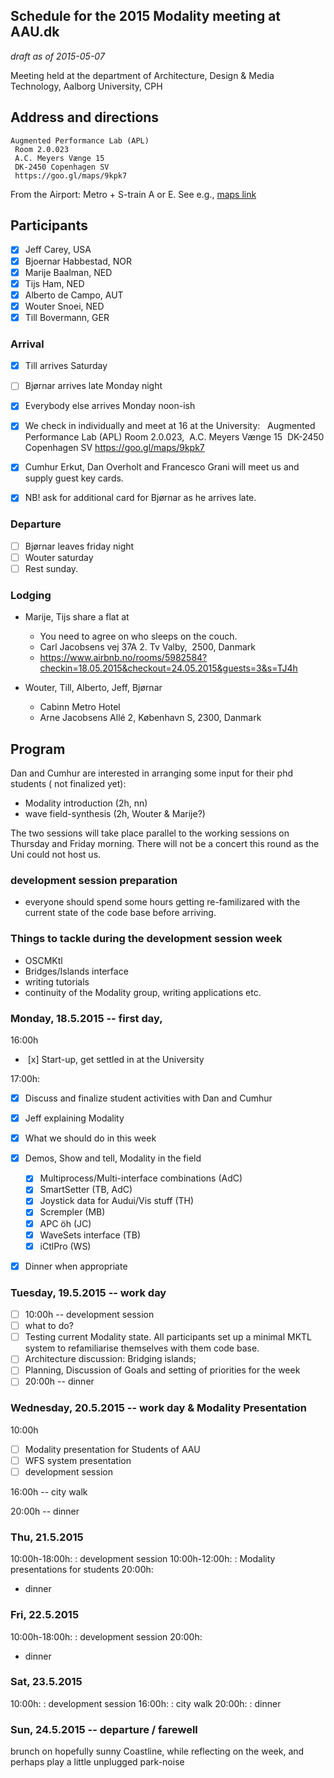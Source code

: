 ## Schedule for the 2015 Modality meeting at AAU.dk
*draft as of 2015-05-07*

Meeting held at the department of Architecture, Design & Media Technology, Aalborg University, CPH

## Address and directions

```
Augmented Performance Lab (APL)
 Room 2.0.023
 A.C. Meyers Vænge 15 
 DK-2450 Copenhagen SV
 https://goo.gl/maps/9kpk7
```

From the Airport: 
Metro + S-train A or E.
See e.g., [maps link](https://goo.gl/maps/8sdnK)


## Participants

+ [x] Jeff Carey, USA
+ [x] Bjoernar Habbestad, NOR
+ [x] Marije Baalman, NED
+ [x] Tijs Ham, NED
+ [x] Alberto de Campo, AUT
+ [x] Wouter Snoei, NED
+ [x] Till Bovermann, GER

### Arrival

+ [x] Till arrives Saturday
+ [ ] Bjørnar arrives late Monday night
+ [x] Everybody else arrives Monday noon-ish 
+ [x] We check in individually and meet at 16 at the University:   Augmented Performance Lab (APL) Room 2.0.023,  A.C. Meyers Vænge 15  DK-2450 Copenhagen SV https://goo.gl/maps/9kpk7


+ [x] Cumhur Erkut,  Dan Overholt and Francesco Grani will meet us and supply guest key cards. 
+ [x] NB! ask for additional card for Bjørnar as he arrives late.

### Departure

+ [ ] Bjørnar leaves friday night
+ [ ] Wouter saturday
+ [ ] Rest sunday.

### Lodging

+ Marije, Tijs share a flat at
    * You need to agree on who sleeps on the couch.
    * Carl Jacobsens vej 37A 2. Tv Valby,  2500, Danmark
    * https://www.airbnb.no/rooms/5982584?checkin=18.05.2015&checkout=24.05.2015&guests=3&s=TJ4h

+ Wouter, Till, Alberto, Jeff, Bjørnar
    * Cabinn Metro Hotel
    * Arne Jacobsens Allé 2, København S, 2300, Danmark


## Program

Dan and Cumhur are interested in arranging some input for their phd students ( not finalized yet):

+ Modality introduction (2h, nn)
+ wave field-synthesis (2h, Wouter & Marije?)

The two sessions will take place parallel to the working sessions on Thursday and Friday morning.
There will not be a concert this round as the Uni could not host us.

### development session preparation

+ everyone should spend some hours getting re-familizared with the current state of the code base before arriving.

### Things to tackle during the development session week

+ OSCMKtl
+ Bridges/Islands interface
+ writing tutorials
+ continuity of the Modality group, writing applications etc.


### Monday, 18.5.2015 -- first day, 

16:00h

+  [x] Start-up, get settled in at the University

17:00h:

+ [x] Discuss and finalize student activities with Dan and Cumhur
+ [x] Jeff explaining Modality
+ [x] What we should do in this week
+ [x] Demos, Show and tell, Modality in the field
    * [x] Multiprocess/Multi-interface combinations (AdC)
    * [x] SmartSetter (TB, AdC)
    * [x] Joystick data for Audui/Vis stuff (TH)
    * [x] Scrempler (MB)
    * [x] APC öh (JC)
    * [x] WaveSets interface (TB)
    * [x] iCtlPro (WS)
+ [x] Dinner when appropriate


### Tuesday, 19.5.2015 -- work day

+ [ ] 10:00h -- development session
+ [ ] what to do?
+ [ ] Testing current Modality state. All participants set up a minimal MKTL system to refamiliarise themselves with them code base.
+ [ ] Architecture discussion: Bridging islands;
+ [ ] Planning, Discussion of Goals and setting of priorities for the week
+ [ ] 20:00h -- dinner

### Wednesday, 20.5.2015 -- work day &  Modality Presentation

10:00h
+ [ ] Modality presentation for Students of AAU
+ [ ] WFS system presentation
+ [ ] development session

16:00h -- city walk

20:00h -- dinner


### Thu, 21.5.2015

10:00h-18:00h: 
: development session
10:00h-12:00h:
: Modality presentations for students
20:00h:
+ dinner

### Fri, 22.5.2015

10:00h-18:00h: 
: development session
20:00h:
+ dinner


### Sat, 23.5.2015

10:00h:
: development session
16:00h:
: city walk
20:00h:
: dinner

### Sun, 24.5.2015 -- departure / farewell

brunch on hopefully sunny Coastline, while reflecting on the week, and perhaps play a little unplugged park-noise
